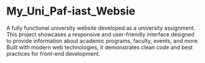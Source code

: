 # My_Uni_Paf-iast_Websie
A fully functional university website developed as a university assignment. This project showcases a responsive and user-friendly interface designed to provide information about academic programs, faculty, events, and more. Built with modern web technologies, it demonstrates clean code and best practices for front-end development.

